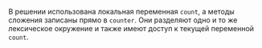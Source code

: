 
В решении использована локальная переменная `count`, а методы сложения записаны прямо в `counter`. Они разделяют одно и то же лексическое окружение и также имеют доступ к текущей переменной `count`.
